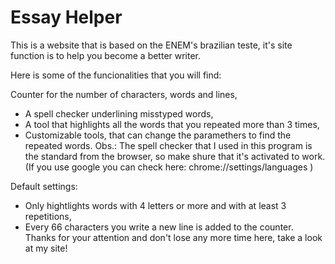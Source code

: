 # Essay Helper
This is a website that is based on the ENEM's brazilian teste, it's site function is to help you become a better writer.

Here is some of the funcionalities that you will find:

Counter for the number of characters, words and lines,
- A spell checker underlining misstyped words,
- A tool that highlights all the words that you repeated more than 3 times,
- Customizable tools, that can change the paramethers to find the repeated words.
Obs.: The spell checker that I used in this program is the standard from the browser, so make shure that it's activated to work. (If you use google you can check here: chrome://settings/languages )

Default settings:

- Only hightlights words with 4 letters or more and with at least 3 repetitions,
- Every 66 characters you write a new line is added to the counter.
Thanks for your attention and don't lose any more time here, take a look at my site!
